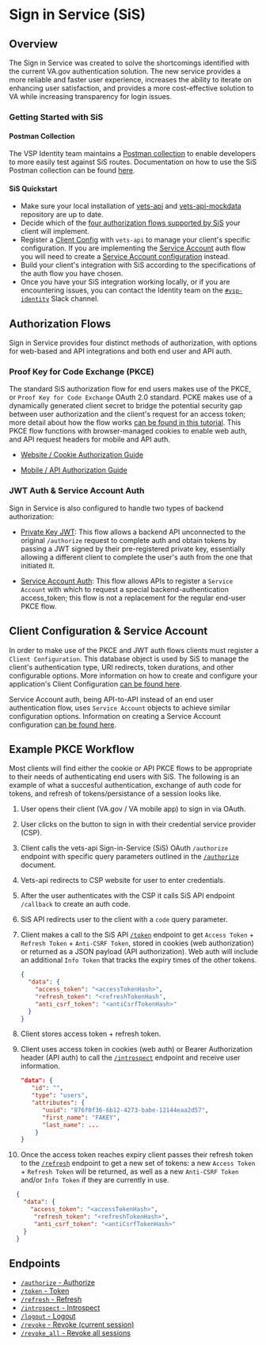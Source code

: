 # Sign in Service (SiS)

## Overview

The Sign in Service was created to solve the shortcomings identified with the current VA.gov authentication solution. The new service provides a more reliable and faster user experience, increases the ability to iterate on enhancing user satisfaction, and provides a more cost-effective solution to VA while increasing transparency for login issues.

### Getting Started with SiS

#### Postman Collection

The VSP Identity team maintains a [Postman collection](https://github.com/department-of-veterans-affairs/va.gov-team-sensitive/blob/master/teams/vsp/teams/Identity/Product%20Documentation/Sign%20In%20Service/sis_postman_v1.json) to enable developers to more easily test against SiS routes. Documentation on how to use the SiS Postman collection can be found [here](postman.md).

#### SiS Quickstart

* Make sure your local installation of [vets-api](https://github.com/department-of-veterans-affairs/vets-api) and [vets-api-mockdata](https://github.com/department-of-veterans-affairs/vets-api-mockdata) repository are up to date.
* Decide which of the [four authorization flows supported by SiS](#authorization-flows) your client will implement.
* Register a [Client Config](configuration/client_config.md) with `vets-api` to manage your client's specific configuration. If you are implementing the [Service Account](auth_flows/service_account.md) auth flow you will need to create a [Service Account configuration](configuration/service_account.md) instead.
* Build your client's integration with SiS according to the specifications of the auth flow you have chosen.
* Once you have your SiS integration working locally, or if you are encountering issues, you can contact the Identity team on the [`#vsp-identity`](https://dsva.slack.com/archives/CSFV4QTKN) Slack channel.

## Authorization Flows

Sign in Service provides four distinct methods of authorization, with options for web-based and API integrations and both end user and API auth.

### Proof Key for Code Exchange (PKCE)

The standard SiS authorization flow for end users makes use of the PKCE, or `Proof Key for Code Exchange` OAuth 2.0 standard. PCKE makes use of a dynamically generated client secret to bridge the potential security gap between user authorization and the client's request for an access token; more detail about how the flow works [can be found in this tutorial](https://dropbox.tech/developers/pkce--what-and-why-). This PKCE flow functions with browser-managed cookies to enable web auth, and API request headers for mobile and API auth.

* [Website / Cookie Authorization Guide](auth_flows/cookie_oauth.md)

* [Mobile / API Authorization Guide](auth_flows/api_oauth.md)

### JWT Auth & Service Account Auth

Sign in Service is also configured to handle two types of backend authorization:

* [Private Key JWT](auth_flows/private_key_jwt.md): This flow allows a backend API unconnected to the original `/authorize` request to complete auth and obtain tokens by passing a JWT signed by their pre-registered private key, essentially allowing a different client to complete the user's auth from the one that initiated it.

* [Service Account Auth](auth_flows/service_account.md): This flow allows APIs to register a `Service Account` with which to request a special backend-authentication access_token; this flow is not a replacement for the regular end-user PKCE flow.

## Client Configuration & Service Account

In order to make use of the PKCE and JWT auth flows clients must register a `Client Configuration`. This database object is used by SiS to manage the client's authentication type, URI redirects, token durations, and other configurable options. More information on how to create and configure your application's Client Configuration [can be found here](configuration/client_config.md).

Service Account auth, being API-to-API instead of an end user authentication flow, uses `Service Account` objects to achieve similar configuration options. Information on creating a Service Account configuration [can be found here](configuration/service_account.md).

## Example PKCE Workflow

Most clients will find either the cookie or API PKCE flows to be appropriate to their needs of authenticating end users with SiS. The following is an example of what a succesful authentication, exchange of auth code for tokens, and refresh of tokens/persistance of a session looks like.

1. User opens their client (VA.gov / VA mobile app) to sign in via OAuth.
2. User clicks on the button to sign in with their credential service provider (CSP).
3. Client calls the vets-api Sign-in-Service (SiS) OAuth `/authorize` endpoint with specific query parameters outlined in the [`/authorize`](./endpoints/authorize.md) document.
4. Vets-api redirects to CSP website for user to enter credentials.
5. After the user authenticates with the CSP it calls SiS API endpoint `/callback` to create an auth code.
6. SiS API redirects user to the client with a `code` query parameter.
7. Client makes a call to the SiS API [`/token`](./endpoints/token.md) endpoint to get `Access Token` + `Refresh Token` + `Anti-CSRF Token`, stored in cookies (web authorization) or returned as a JSON payload (API authorization). Web auth will include an additional `Info Token` that tracks the expiry times of the other tokens.

    ```json
    {
      "data": {
        "access_token": "<accessTokenHash>",
        "refresh_token": "<refreshTokenHash",
        "anti_csrf_token": "<antiCsrfTokenHash>"
      }
    }
    ```

8. Client stores access token + refresh token.
9. Client uses access token in cookies (web auth) or Bearer Authorization header (API auth) to call the [`/introspect`](./endpoints/introspect.md) endpoint and receive user information.

    ```json
    "data": {
       "id": "",
       "type": "users",
       "attributes": { 
          "uuid": "876f0f36-6b12-4273-babe-12144eaa2d57",
          "first_name": "FAKEY",
          "last_name": ...
        }
    }
    ```

10. Once the access token reaches expiry client passes their refresh token to the [`/refresh`]((./endpoints/refresh.md)) endpoint to get a new set of tokens: a new `Access Token` + `Refresh Token` will be returned, as well as a new `Anti-CSRF Token` and/or `Info Token` if they are currently in use.

```json
  {
    "data": {
      "access_token": "<accessTokenHash>",
       "refresh_token": "<refreshTokenHash>",
       "anti_csrf_token": "<antiCsrfTokenHash>"
    }
  }
```

## Endpoints

* [`/authorize` - Authorize](endpoints/authorize.md)
* [`/token` - Token](endpoints/token.md)
* [`/refresh` - Refresh](endpoints/refresh.md)
* [`/introspect` - Introspect](endpoints/introspect.md)
* [`/logout` - Logout](endpoints/logout.md)
* [`/revoke` - Revoke (current session)](endpoints/revoke.md)
* [`/revoke_all` - Revoke all sessions](endpoints/revoke_all.md)
